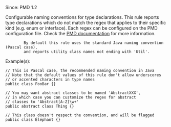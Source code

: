 Since: PMD 1.2

Configurable naming conventions for type declarations. This rule reports
            type declarations which do not match the regex that applies to their
            specific kind (e.g. enum or interface). Each regex can be configured on the PMD configuration file.
Check the [PMD documentation](https://pmd.github.io/pmd-6.28.0/pmd_rules_java_codestyle.html#classnamingconventions) for more information.

            By default this rule uses the standard Java naming convention (Pascal case),
            and reports utility class names not ending with 'Util'.

Example(s):
```
// This is Pascal case, the recommended naming convention in Java
// Note that the default values of this rule don't allow underscores
// or accented characters in type names
public class FooBar {}

// You may want abstract classes to be named 'AbstractXXX',
// in which case you can customize the regex for abstract
// classes to 'Abstract[A-Z]\w+'
public abstract class Thing {}

// This class doesn't respect the convention, and will be flagged
public class Éléphant {}
```
